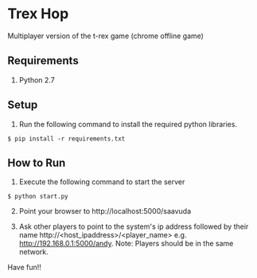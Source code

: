 # Trex Hop

Multiplayer version of the t-rex game (chrome offline game)

## Requirements
1. Python 2.7

## Setup
1. Run the following command to install the required python libraries.
```
$ pip install -r requirements.txt
```

## How to Run
1. Execute the following command to start the server
```
$ python start.py
```

2. Point your browser to http://localhost:5000/saavuda

3. Ask other players to point to the system's ip address followed by their name http://<host_ipaddress>/<player_name> e.g. http://192.168.0.1:5000/andy. Note: Players should be in the same network.

Have fun!!
